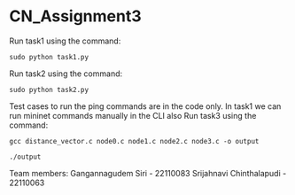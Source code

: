 # CN_Assignment3
Run task1 using the command:
```
sudo python task1.py
```
Run task2 using the command:
```
sudo python task2.py
```
Test cases to run the ping commands are in the code only. In task1 we can run mininet commands manually in the CLI also
Run task3 using the command:
```
gcc distance_vector.c node0.c node1.c node2.c node3.c -o output
```
```
./output
```
Team members:
Gangannagudem Siri - 22110083
Srijahnavi Chinthalapudi - 22110063
